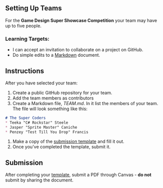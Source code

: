 ---
---

[//]: # ( <p><iframe src="https://douglasurner.github.io/GDP1/units/0/assignments/U0.2-first-submission/" width="100%" height="666px"></iframe></p> )

## Setting Up Teams

For the **Game Design Super Showcase Competition** your team may have up to five people.

[slides]: #
[template]: https://docs.google.com/document/d/1_l7tWjuuPGBmixNNH1JdJMCW_iilT8C9cmBVg2x9IsQ/edit?usp=sharing

### Learning Targets:

* I can accept an invitation to collaborate on a project on GitHub.
* Do simple edits to a [Markdown][] document.

[markdown]: https://guides.github.com/features/mastering-markdown/

## Instructions

After you have selected your team:
1. Create a public GitHub repository for your team.
1. Add the team members as contributors
1. Create a Markdown file, *TEAM.md*. In it list the members of your team. The file will look something like this:
```markdown
# The Super Coders
* Teeka "C# Rockstar" Steele
* Jasper "Sprite Master" Caniche
* Penzey "Test Till You Drop" Francis
```
1. Make a copy of the [submission template][template] and fill it out.
1. Once you've completed the template, submit it.

## Submission

After completing your [template][], submit a PDF through Canvas - **do not** submit by sharing the document.
